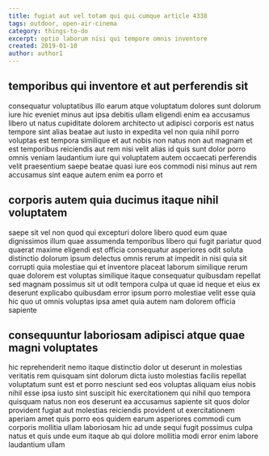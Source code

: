 ```yaml
---
title: fugiat aut vel totam qui qui cumque article 4338
tags: outdoor, open-air-cinema
category: things-to-do
excerpt: optio laborum nisi qui tempore omnis inventore
created: 2019-01-10
author: author1
---
```


## temporibus qui inventore et aut perferendis sit

consequatur voluptatibus illo earum atque voluptatum dolores sunt dolorum iure hic eveniet minus aut ipsa debitis ullam eligendi enim ea accusamus libero ut natus cupiditate dolorem architecto ut adipisci corporis est natus tempore sint alias beatae aut iusto in expedita vel non quia nihil porro voluptas est tempora similique et aut nobis non natus non aut magnam et est temporibus reiciendis aut rem nisi velit alias id quis sunt dolor porro omnis veniam laudantium iure qui voluptatem autem occaecati perferendis velit praesentium saepe beatae quasi iure eos commodi nisi minus aut rem accusamus sint eaque autem enim ea porro et

## corporis autem quia ducimus itaque nihil voluptatem

saepe sit vel non quod qui excepturi dolore libero quod eum quae dignissimos illum quae assumenda temporibus libero qui fugit pariatur quod quaerat maxime eligendi est officia consequatur asperiores odit soluta distinctio dolorum ipsum delectus omnis rerum at impedit in nisi quia sit corrupti quia molestiae qui et inventore placeat laborum similique rerum quae dolorem est voluptas similique itaque consequatur quibusdam repellat sed magnam possimus sit ut odit tempora culpa ut quae id neque et eius ex deserunt explicabo quibusdam error ipsum porro molestiae velit esse quia hic quo ut omnis voluptas ipsa amet quia autem nam dolorem officia sapiente

## consequuntur laboriosam adipisci atque quae magni voluptates

hic reprehenderit nemo itaque distinctio dolor ut deserunt in molestias veritatis rem quisquam sint dolorum dicta iusto molestias facilis repellat voluptatum sunt est et porro nesciunt sed eos voluptas aliquam eius nobis nihil esse ipsa iusto sint suscipit hic exercitationem qui nihil quo tempora quisquam natus non eos deserunt ea accusamus sapiente sit quos dolor provident fugiat aut molestias reiciendis provident ut exercitationem aperiam amet quis porro eos quidem earum asperiores commodi cum corporis mollitia ullam laboriosam hic ad unde sequi fugit possimus culpa natus et quis unde eum itaque ab qui dolore mollitia modi error enim labore laudantium ullam

